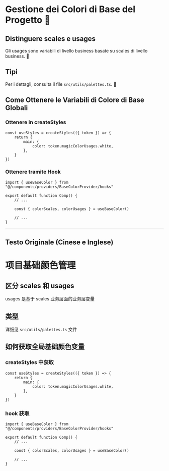 # Gestione dei Colori di Base del Progetto 🌈

## Distinguere scales e usages

Gli usages sono variabili di livello business basate su scales di livello business. 🎨

## Tipi

Per i dettagli, consulta il file `src/utils/palettes.ts`. 📁

## Come Ottenere le Variabili di Colore di Base Globali

### Ottenere in createStyles

```tsx
const useStyles = createStyles(({ token }) => {
	return {
		main: {
			color: token.magicColorUsages.white,
		},
	}
})
```

### Ottenere tramite Hook

```tsx
import { useBaseColor } from "@/components/providers/BaseColorProvider/hooks"

export default function Comp() {
	// ...

	const { colorScales, colorUsages } = useBaseColor()

	// ...
}
```

---

## Testo Originale (Cinese e Inglese)
# 项目基础颜色管理

## 区分 scales 和 usages

usages 是基于 scales 业务层面的业务层变量

## 类型

详细见 `src/utils/palettes.ts` 文件

## 如何获取全局基础颜色变量

### createStyles 中获取

```tsx
const useStyles = createStyles(({ token }) => {
	return {
		main: {
			color: token.magicColorUsages.white,
		},
	}
})
```

### hook 获取

```tsx
import { useBaseColor } from "@/components/providers/BaseColorProvider/hooks"

export default function Comp() {
	// ...

	const { colorScales, colorUsages } = useBaseColor()

	// ...
}
```

